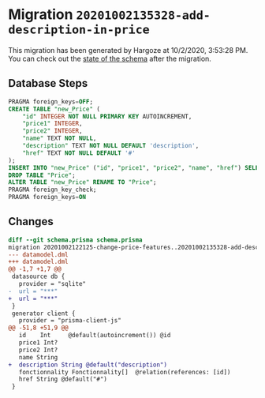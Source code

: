 # Migration `20201002135328-add-description-in-price`

This migration has been generated by Hargoze at 10/2/2020, 3:53:28 PM.
You can check out the [state of the schema](./schema.prisma) after the migration.

## Database Steps

```sql
PRAGMA foreign_keys=OFF;
CREATE TABLE "new_Price" (
    "id" INTEGER NOT NULL PRIMARY KEY AUTOINCREMENT,
    "price1" INTEGER,
    "price2" INTEGER,
    "name" TEXT NOT NULL,
    "description" TEXT NOT NULL DEFAULT 'description',
    "href" TEXT NOT NULL DEFAULT '#'
);
INSERT INTO "new_Price" ("id", "price1", "price2", "name", "href") SELECT "id", "price1", "price2", "name", "href" FROM "Price";
DROP TABLE "Price";
ALTER TABLE "new_Price" RENAME TO "Price";
PRAGMA foreign_key_check;
PRAGMA foreign_keys=ON
```

## Changes

```diff
diff --git schema.prisma schema.prisma
migration 20201002122125-change-price-features..20201002135328-add-description-in-price
--- datamodel.dml
+++ datamodel.dml
@@ -1,7 +1,7 @@
 datasource db {
   provider = "sqlite"
-  url = "***"
+  url = "***"
 }
 generator client {
   provider = "prisma-client-js"
@@ -51,8 +51,9 @@
   id    Int     @default(autoincrement()) @id
   price1 Int?
   price2 Int?
   name String
+  description String @default("description")
   fonctionnality Fonctionnality[]  @relation(references: [id])
   href String @default("#")
 }
```


